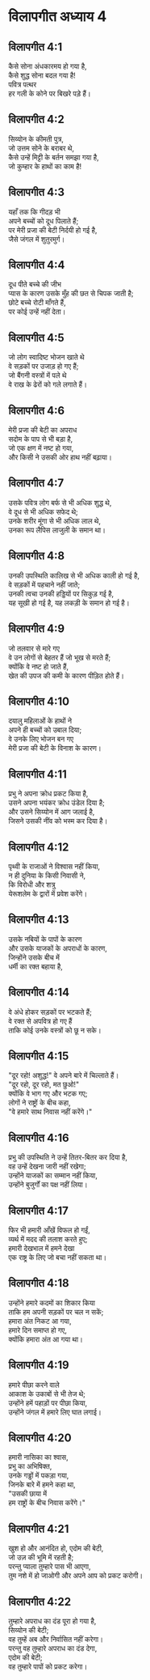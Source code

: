 # विलापगीत अध्याय 4

## विलापगीत 4:1

कैसे सोना अंधकारमय हो गया है,  
कैसे शुद्ध सोना बदल गया है!  
पवित्र पत्थर  
हर गली के कोने पर बिखरे पड़े हैं।

## विलापगीत 4:2

सिय्योन के कीमती पुत्र,  
जो उत्तम सोने के बराबर थे,  
कैसे उन्हें मिट्टी के बर्तन समझा गया है,  
जो कुम्हार के हाथों का काम है!

## विलापगीत 4:3

यहाँ तक कि गीदड़ भी  
अपने बच्चों को दूध पिलाते हैं;  
पर मेरी प्रजा की बेटी निर्दयी हो गई है,  
जैसे जंगल में शुतुरमुर्ग।

## विलापगीत 4:4

दूध पीते बच्चे की जीभ  
प्यास के कारण उसके मुँह की छत से चिपक जाती है;  
छोटे बच्चे रोटी माँगते हैं,  
पर कोई उन्हें नहीं देता।

## विलापगीत 4:5

जो लोग स्वादिष्ट भोजन खाते थे  
वे सड़कों पर उजाड़ हो गए हैं;  
जो बैंगनी वस्त्रों में पले थे  
वे राख के ढेरों को गले लगाते हैं।

## विलापगीत 4:6

मेरी प्रजा की बेटी का अपराध  
सदोम के पाप से भी बड़ा है,  
जो एक क्षण में नष्ट हो गया,  
और किसी ने उसकी ओर हाथ नहीं बढ़ाया।

## विलापगीत 4:7

उसके पवित्र लोग बर्फ से भी अधिक शुद्ध थे,  
वे दूध से भी अधिक सफेद थे;  
उनके शरीर मूंगा से भी अधिक लाल थे,  
उनका रूप लैपिस लाजुली के समान था।

## विलापगीत 4:8

उनकी उपस्थिति कालिख से भी अधिक काली हो गई है,  
वे सड़कों में पहचाने नहीं जाते;  
उनकी त्वचा उनकी हड्डियों पर सिकुड़ गई है,  
यह सूखी हो गई है, यह लकड़ी के समान हो गई है।

## विलापगीत 4:9

जो तलवार से मारे गए  
वे उन लोगों से बेहतर हैं जो भूख से मरते हैं;  
क्योंकि वे नष्ट हो जाते हैं,  
खेत की उपज की कमी के कारण पीड़ित होते हैं।

## विलापगीत 4:10

दयालु महिलाओं के हाथों ने  
अपने ही बच्चों को उबाल दिया;  
वे उनके लिए भोजन बन गए  
मेरी प्रजा की बेटी के विनाश के कारण।

## विलापगीत 4:11

प्रभु ने अपना क्रोध प्रकट किया है,  
उसने अपना भयंकर क्रोध उंडेल दिया है;  
और उसने सिय्योन में आग जलाई है,  
जिसने उसकी नींव को भस्म कर दिया है।

## विलापगीत 4:12

पृथ्वी के राजाओं ने विश्वास नहीं किया,  
न ही दुनिया के किसी निवासी ने,  
कि विरोधी और शत्रु  
येरूशलेम के द्वारों में प्रवेश करेंगे।

## विलापगीत 4:13

उसके नबियों के पापों के कारण  
और उसके याजकों के अपराधों के कारण,  
जिन्होंने उसके बीच में  
धर्मी का रक्त बहाया है,

## विलापगीत 4:14

वे अंधे होकर सड़कों पर भटकते हैं;  
वे रक्त से अपवित्र हो गए हैं  
ताकि कोई उनके वस्त्रों को छू न सके।

## विलापगीत 4:15

"दूर रहो! अशुद्ध!" वे अपने बारे में चिल्लाते हैं।  
"दूर रहो, दूर रहो, मत छुओ!"  
क्योंकि वे भाग गए और भटक गए;  
लोगों ने राष्ट्रों के बीच कहा,  
"वे हमारे साथ निवास नहीं करेंगे।"

## विलापगीत 4:16

प्रभु की उपस्थिति ने उन्हें तितर-बितर कर दिया है,  
वह उन्हें देखना जारी नहीं रखेगा;  
उन्होंने याजकों का सम्मान नहीं किया,  
उन्होंने बुजुर्गों का पक्ष नहीं लिया।

## विलापगीत 4:17

फिर भी हमारी आँखें विफल हो गईं,  
व्यर्थ में मदद की तलाश करते हुए;  
हमारी देखभाल में हमने देखा  
एक राष्ट्र के लिए जो बचा नहीं सकता था।

## विलापगीत 4:18

उन्होंने हमारे कदमों का शिकार किया  
ताकि हम अपनी सड़कों पर चल न सकें;  
हमारा अंत निकट आ गया,  
हमारे दिन समाप्त हो गए,  
क्योंकि हमारा अंत आ गया था।

## विलापगीत 4:19

हमारे पीछा करने वाले  
आकाश के उकाबों से भी तेज थे;  
उन्होंने हमें पहाड़ों पर पीछा किया,  
उन्होंने जंगल में हमारे लिए घात लगाई।

## विलापगीत 4:20

हमारी नासिका का श्वास,  
प्रभु का अभिषिक्त,  
उनके गड्ढों में पकड़ा गया,  
जिनके बारे में हमने कहा था,  
"उसकी छाया में  
हम राष्ट्रों के बीच निवास करेंगे।"

## विलापगीत 4:21

खुश हो और आनंदित हो, एदोम की बेटी,  
जो उज़ की भूमि में रहती है;  
परन्तु प्याला तुम्हारे पास भी आएगा,  
तुम नशे में हो जाओगी और अपने आप को प्रकट करोगी।

## विलापगीत 4:22

तुम्हारे अपराध का दंड पूरा हो गया है,  
सिय्योन की बेटी;  
वह तुम्हें अब और निर्वासित नहीं करेगा।  
परन्तु वह तुम्हारे अपराध का दंड देगा,  
एदोम की बेटी;  
वह तुम्हारे पापों को प्रकट करेगा।
